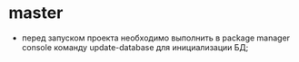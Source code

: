 # master

- перед запуском проекта необходимо выполнить в package manager console команду update-database для инициализации БД;
